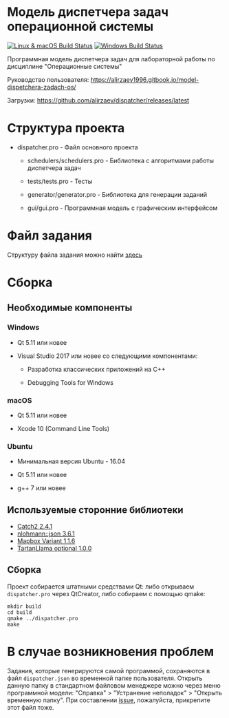 # Модель диспетчера задач операционной системы

[![Linux & macOS Build Status](https://img.shields.io/travis/alirzaev/dispatcher?label=Linux%20%26%20macOS%20Build%20Status)](https://travis-ci.org/alirzaev/dispatcher)
[![Windows Build Status](https://img.shields.io/appveyor/ci/alirzaev/dispatcher?label=Windows%20Build%20Status)](https://ci.appveyor.com/project/alirzaev/dispatcher)

Программная модель диспетчера задач для лабораторной работы по дисциплине "Операционные системы"

Руководство пользователя: https://alirzaev1996.gitbook.io/model-dispetchera-zadach-os/

Загрузки: https://github.com/alirzaev/dispatcher/releases/latest

# Структура проекта

- dispatcher.pro - Файл основного проекта

  - schedulers/schedulers.pro - Библиотека с алгоритмами работы диспетчера задач

  - tests/tests.pro - Тесты

  - generator/generator.pro - Библиотека для генерации заданий

  - gui/gui.pro - Программная модель с графическим интерфейсом

# Файл задания

Структуру файла задания можно найти [здесь](docs/TASK.md)

# Сборка

## Необходимые компоненты

### Windows

- Qt 5.11 или новее

- Visual Studio 2017 или новее со следующими компонентами:
  
  - Разработка классических приложений на C++

  - Debugging Tools for Windows

### macOS

- Qt 5.11 или новее

- Xcode 10 (Command Line Tools)

### Ubuntu

- Минимальная версия Ubuntu - 16.04

- Qt 5.11 или новее

- g++ 7 или новее

## Используемые сторонние библиотеки

- [Catch2 2.4.1](https://github.com/catchorg/Catch2)
- [nlohmann::json 3.6.1](https://github.com/nlohmann/json)
- [Mapbox Variant 1.1.6](https://github.com/mapbox/variant)
- [TartanLlama optional 1.0.0](https://github.com/TartanLlama/optional)

## Сборка

Проект собирается штатными средствами Qt: либо открываем `dispatcher.pro` через QtCreator, либо 
собираем с помощью qmake:

```
mkdir build
cd build
qmake ../dispatcher.pro
make
```

# В случае возникновения проблем

Задания, которые генерируются самой программой, сохраняются в файл `dispatcher.json` во временной папке пользователя. 
Открыть данную папку в стандартном файловом менеджере можно через меню программной модели: 
"Справка" > "Устранение неполадок" > "Открыть временную папку". 
При составлении [issue](https://github.com/alirzaev/dispatcher/issues), пожалуйста, прикрепите этот файл тоже.